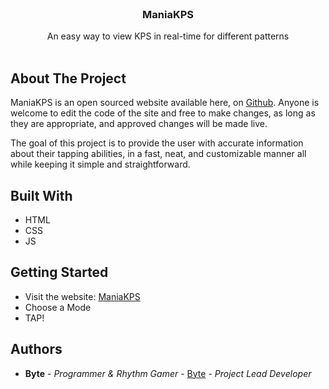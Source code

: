 <br/>
<p align="center">
  <h3 align="center">ManiaKPS</h3>

  <p align="center">
    An easy way to view KPS in real-time for different patterns
    <br/>
    <br/>
  </p>
</p>

## About The Project

ManiaKPS is an open sourced website available here, on [Github](https://github.com/PcTechery/ManiaKPS). Anyone is welcome to edit the code of the site and free to make changes, as long as they are appropriate, and approved changes will be made live.

The goal of this project is to provide the user with accurate information about their tapping abilities, in a fast, neat, and customizable manner all while keeping it simple and straightforward.

## Built With

* HTML
* CSS
* JS

## Getting Started

- Visit the website: [ManiaKPS](https://PcTechery.github.io/ManiaKPS/)
- Choose a Mode
- TAP!

## Authors

* **Byte** - *Programmer & Rhythm Gamer* - [Byte](https://github.com/PcTechery/) - *Project Lead Developer*
